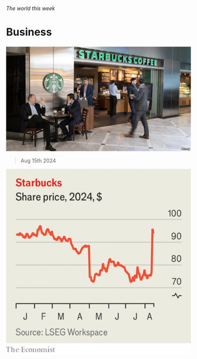 ###### The world this week

# Business 

#####  

![image](images/20240817_WWP501.jpg) 

> Aug 15th 2024 

![image](images/20240817_WWC735.png) 


